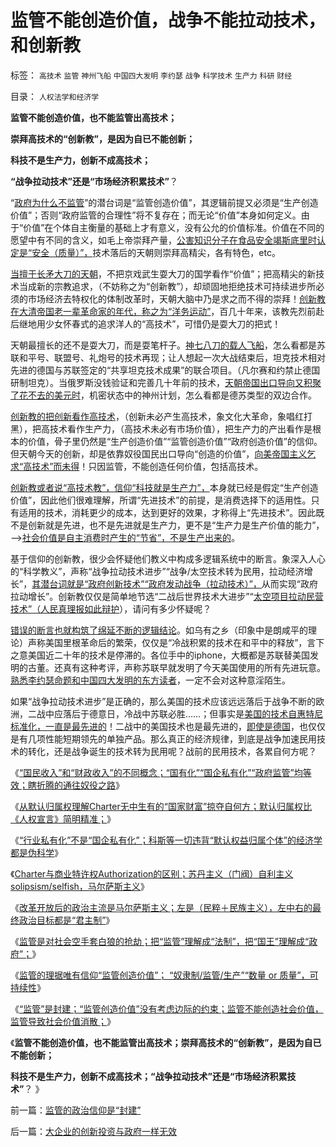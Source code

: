 # 监管不能创造价值，战争不能拉动技术，和创新教

标签： `高技术` `监管` `神州飞船` `中国四大发明` `李约瑟` `战争` `科学技术` `生产力` `科研` `财经` 

目录： `人权法学和经济学`

**监管不能创造价值，也不能监管出高技术；**

**崇拜高技术的“创新教”，是因为自已不能创新；**

**科技不是生产力，创新不成高技术；**

**“战争拉动技术”还是“市场经济积累技术”**？

“[政府为什么不监管](../../../2011/8/15/胡乱批评政府的国民劣根性.md)”的潜台词是“监管创造价值”，其逻辑前提又必须是“生产创造价值”；否则“政府监管的合理性”将不复存在；而无论“价值”本身如何定义。由于“价值”在个体自主衡量的基础上才有意义，没有公允的价值标准。价值在不同的愿望中有不同的含义，如毛上帝崇拜产量，[公害知识分子在食品安全竭斯底里时认定是“安全（质量）”，](../../../2011/6/18/食品安全有成本，不可以无限索求.md)技术落后的天朝则崇拜高精尖，各有特色，etc。

[当擅于长矛大刀的天朝](../../../2009/12/21/民智？不开？“长矛大刀对仗洋枪洋炮”.md)，不把京戏武生耍大刀的国学看作“价值”；把高精尖的新技术当成新的宗教追求，（不妨称之为“创新教”），却顽固地拒绝技术可持续进步所必须的市场经济去特权化的体制改革时，天朝大脑中乃是求之而不得的崇拜！[创新教在大清帝国老一辈革命家的年代，称之为“洋务运动”](../../../2009/2/18/进口技术设备的用处就是腐败.md)，百几十年来，该教先烈前赴后继地用少女怀春式的追求洋人的“高技术”，可惜仍是耍大刀的把式！

天朝最擅长的还不是耍大刀，而是耍笔杆子。[神七八刀的载人飞船](../../../2008/9/27/人类向太空移民的前提条件是市场需求.md)，怎么看都是苏联和平号、联盟号、礼炮号的技术再现；让人想起一次大战结束后，坦克技术相对先进的德国与苏联签定的“共享坦克技术成果”的联合项目。（凡尔赛和约禁止德国研制坦克）。当俄罗斯没钱验证和完善几十年前的技术，[天朝帝国出口导向又积聚了花不去的美元时](../../../2009/2/17/有内需没垄断就会有先进技术.md)，机密状态中的神州计划，怎么看都是德苏类型的双边合作。

[创新教的把创新看作高技术](../../../2009/2/17/外汇储备买不来先进技术.md)，（创新未必产生高技术，象文化大革命，象唱红打黑），把高技术看作生产力，（高技术未必有市场价值），把生产力的产出看作是根本的价值，骨子里仍然是“生产创造价值”“监管创造价值”“政府创造价值”的信仰。但天朝今天的创新，却是依靠奴役国民出口导向“创造的价值”，[向美帝国主义乞求“高技术”而未得](../../../2010/5/3/美国历史上最可笑的对手.md)！只因监管，不能创造任何价值，包括高技术。

[创新教或者说“高技术教”，信仰“科技就是生产力”，](../../../2010/6/14/科学技术发明是第一自杀推动力.md)本身就已经是假定“生产创造价值”，因此他们很难理解，所谓“先进技术”的前提，是消费选择下的适用性。只有适用的技术，消耗更少的成本，达到更好的效果，才称得上“先进技术”。因此既不是创新就是先进，也不是先进就是生产力，更不是“生产力是生产价值的能力”，——>[社会价值是自主消费时产生的“节省”，不是生产出来的](../../../2010/6/15/技术发明是人类社会的成本；马克思主义完胜基督教文化.md)。

基于信仰的创新教，很少会怀疑他们教义中构成多逻辑系统中的断言。象深入人心的“科学教义”，声称“战争拉动技术进步”“战争/太空技术转为民用，拉动经济增长”，[其潜台词就是“政府创新技术”“政府发动战争（拉动技术）”，](../../../2011/11/19/公有制缺乏创造力，疯狂追求高新技术，.md)从而实现“政府拉动增长”。创新教仅仅是简单地节选“二战后世界技术大进步”“[太空项目拉动民营技术”（人民真理报如此辩护](../../../2008/9/25/人类为什么要移民太空？人类为什么要移民？.md)），请问有多少怀疑呢？

[错误的断言也就构筑了绵延不断的逻辑结论](../../../2009/6/16/三脚猫真理观支持着计划苍生的优越信念.md)。如乌有之乡（印象中是朗咸平的理论）声称美国里根革命后的繁荣，仅仅是“冷战积累的技术在和平中的释放”，言下之意美国近二十年的技术是停滞的。各位手中的iphone，大概都是苏联替美国发明的古董。还真有这种考评，声称苏联早就发明了今天美国使用的所有先进玩意。[熟悉李约瑟命题和中国四大发明的东方读者](../../../2010/5/31/中国历史上从来没有领先过.md)，一定不会对这种意淫陌生。

如果“战争拉动技术进步”是正确的，那么美国的技术应该远远落后于战争不断的欧洲，二战中应落后于德意日，冷战中苏联必胜……；但事实是[美国的技术自惠特尼标准化，一直是最先进的](../../../2011/5/24/美国工业增长的成因.md)！二战中的美国技术也是最先进的，[即使是德国](../../../2010/7/10/警惕“崇拜德国”的民族主义分子；所谓“德国意志”.md)，也仅仅是有几项性能短期领先的单独产品。那么真正的经济规律，到底是战争加速民用技术的转化，还是战争诞生的技术转为民用呢？战前的民用技术，各累自何方呢？

《[“国民收入”和“财政收入”的不同概念；“国有化”“国企私有化”“政府监管”均等效；瞎折腾的通往奴役之路](../../../2012/7/6/“国民收入”和“财政收入”的不同概念；.md)》

《[从默认归属权理解Charter无中生有的“国家财富”掠夺自何方；默认归属权比《人权宣言》简明精准；](../../../2012/7/6/“国家财富”掠自何方？默认归属权比人权宣言简明精确.md)》

《[“行业私有化”不是“国企私有化”；科斯等一切违背“默认权益归属个体”的经济学都是伪科学](../../../2012/7/6/科斯及一切违背“默认权益归属个体”的都是伪科学.md)》

《[Charter与商业特许权Authorization的区别；苏丹主义（门阀）自利主义solipsism/selfish，马尔萨斯主义](../../../2012/7/7/马尔萨斯主义，自利主义，苏丹主义，自由放任，无政府主义.md)》

《[改革开放后的政治主流是马尔萨斯主义；左是（民粹＋民族主义），左中右的最终政治目标都是“君主制”](../../../2012/7/7/左派民粹民族主义，右派马尔萨斯主义.md)》

《[监管是对社会空手套白狼的抢劫；把“监管”理解成“法制”，把“国王”理解成“政府”；](../../../2012/7/7/监管是国王对社会的空手套白狼的抢劫.md)》

《[监管的理据唯有信仰“监管创造价值”；
“奴隶制/监管/生产”“数量 or 质量”，可持续性](../../../2012/7/8/奴隶制监管下生产的数量，质量，价值和可持续性；.md)》

《[“监管”是封建；“监管创造价值”没有考虑边际的约束；监管不能创造社会价值，监管导致社会价值消散；](../../../2012/7/8/监管的政治信仰是“封建”.md)》

《**监管不能创造价值，也不能监管出高技术；崇拜高技术的“创新教”，是因为自已不能创新；**

**科技不是生产力，创新不成高技术；“战争拉动技术”还是“市场经济积累技术”**？ 》



前一篇：[监管的政治信仰是“封建”](../../../2012/7/8/监管的政治信仰是“封建”.md)

后一篇：[大企业的创新投资与政府一样无效](../../../2012/7/9/大企业的创新投资与政府一样无效.md)